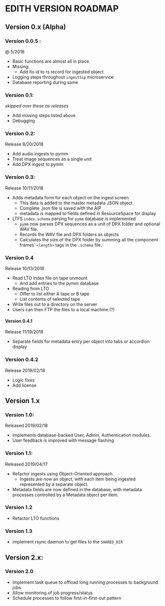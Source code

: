 # EDITH VERSION ROADMAP
## Version 0.x (Alpha)
### Version 0.0.5 :
@ 5/2018

* Basic functions are almost all in place.
* Missing:
  * Add lto id to rs record for ingested object
* Logging steps throughout `ingestSip` microservice
* Database reporting during same

### Version 0.1:
*skipped over these as releases*
* Add missing steps listed above
* Debugging

### Version 0.2:
Release 8/20/2018
* Add audio ingests to pymm
* Treat image sequences as a single unit
* Add DPX ingest to pymm

### Version 0.3:
Release 10/11/2018
* Adds metadata form for each object on the ingest screen
  * This data is added to the master metadata JSON object
  * Complete .json file is saved with the AIP
  * metadata is mapped to fields defined in ResourceSpace for display
* LTFS `index.schema` parsing for `pymm` database is implemented
  * `pymm` now parses DPX sequences as a unit of DPX folder and optional WAV file.
  * Records the WAV file and DPX folders as objects
  * Calculates the size of the DPX folder by summing all the component frames' `<length>` tags in the `.schema` file.

### Version 0.4
Release 10/13/2018
* Read LTO index file on tape unmount
  * And add entries to the pymm database
* Reading from LTO
  * Offer to list either A tape or B tape
  * List contents of selected tape
* Write files out to a directory on the server
* Users can then FTP the files to a local machine (?)

#### Version 0.4.1
Release 11/19/2018
* Separate fields for metadata entry per object into tabs or accordion display

### Version 0.4.2
Release 2019/02/18
* Logic fixes
* Add license

## Version 1.x
### Version 1.0:
Released 2019/02/18
* Implements database-backed User, Admin, Authentication modules.
* User feedback is improved with message flashing

### Version 1.1:
Released 2019/04/17
* Refactor ingests using Object-Oriented approach.
  * Ingests are now an object, with each item being ingested represented by a separate object.
* Metadata fields are now defined in the database, with metadata processes controlled by a Metadata object per item.

### Version 1.2
* Refactor LTO functions

### Version 1.3
* implement rsync daemon to get files to the `SHARED_DIR`

## Version 2.x:
### Version 2.0
* Implement task queue to offload long running processes to background jobs
* Allow monitoring of job progress/status
* Schedule processes to follow first-in-first-out pattern
